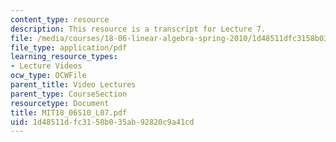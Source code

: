 ```yaml
---
content_type: resource
description: This resource is a transcript for Lecture 7.
file: /media/courses/18-06-linear-algebra-spring-2010/1d48511dfc3158b035ab92820c9a41cd_MIT18_06S10_L07.pdf
file_type: application/pdf
learning_resource_types:
- Lecture Videos
ocw_type: OCWFile
parent_title: Video Lectures
parent_type: CourseSection
resourcetype: Document
title: MIT18_06S10_L07.pdf
uid: 1d48511d-fc31-58b0-35ab-92820c9a41cd
---
```

